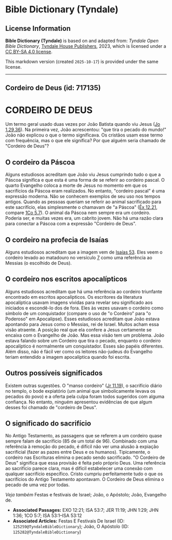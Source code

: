 # Bible Dictionary (Tyndale)

## License Information

**Bible Dictionary (Tyndale)** is based on and adapted from: _Tyndale Open Bible Dictionary_, [Tyndale House Publishers](https://tyndaleopenresources.com/), 2023, which is licensed under a [CC BY-SA 4.0 license](https://creativecommons.org/licenses/by-sa/4.0/legalcode.en).

This markdown version (created `2025-10-17`) is provided under the same license.



--------------------------------

## Cordeiro de Deus (id: 717135)

CORDEIRO DE DEUS
================

Um termo geral usado duas vezes por João Batista quando viu Jesus ([Jo 1\.29,36](https://ref.ly/John1:29,John1:36)). Na primeira vez, João acrescentou: "que tira o pecado do mundo!" João não explicou o que o termo significava. Os cristãos usam esse termo com frequência, mas o que ele significa? Por que alguém seria chamado de "Cordeiro de Deus"?

O cordeiro da Páscoa
--------------------

Alguns estudiosos acreditam que João viu Jesus cumprindo tudo o que a Páscoa significa e que esta é uma forma de se referir ao cordeiro pascal. O quarto Evangelho coloca a morte de Jesus no momento em que os sacrifícios da Páscoa eram realizados. No entanto, "cordeiro pascal" é uma expressão moderna. Não se conhecem exemplos de seu uso nos tempos antigos. Quando as pessoas queriam se referir ao animal sacrificado para este sacrifício, elas simplesmente o chamavam de "a Páscoa" ([Êx 12\.21](https://ref.ly/Exod12:21), compare [1Co 5\.7](https://ref.ly/1Cor5:7)). O animal da Páscoa nem sempre era um cordeiro. Poderia ser, e muitas vezes era, um cabrito jovem. Não há uma razão clara para conectar a Páscoa com a expressão "Cordeiro de Deus".

O cordeiro na profecia de Isaías
--------------------------------

Alguns estudiosos acreditam que a imagem vem de [Isaías 53](https://ref.ly/Isa53:1-Isa53:12). Eles veem o cordeiro levado ao matadouro no versículo [7](https://ref.ly/Isa53:7) como uma referência ao Messias (o escolhido de Deus).

O cordeiro nos escritos apocalípticos
-------------------------------------

Alguns estudiosos acreditam que há uma referência ao cordeiro triunfante encontrado em escritos apocalípticos. Os escritores da literatura apocalíptica usavam imagens vívidas para revelar seu significado aos iniciados e escondê\-lo dos de fora. Eles às vezes usavam o cordeiro como símbolo de um conquistador (compare o uso de "o Cordeiro" para "o Poderoso" em Apocalipse). Esses estudiosos acreditam que João estava apontando para Jesus como o Messias, rei de Israel. Muitos acham essa visão atraente. A posição real que ela confere a Jesus certamente se encaixa com o Evangelho de João. Mas essa visão tem um problema. João estava falando sobre um Cordeiro que tira o pecado, enquanto o cordeiro apocalíptico é normalmente um conquistador. Esses são papéis diferentes. Além disso, não é fácil ver como os leitores não\-judeus do Evangelho teriam entendido a imagem apocalíptica quando foi escrita.

Outros possíveis significados
-----------------------------

Existem outras sugestões. O "manso cordeiro" ([Jr 11\.19](https://ref.ly/Jer11:19)), o sacrifício diário no templo, o bode expiatório (um animal que simbolicamente levava os pecados do povo) e a oferta pela culpa foram todos sugeridos com alguma confiança. No entanto, ninguém apresentou evidências de que algum desses foi chamado de "cordeiro de Deus".

O significado do sacrifício
---------------------------

No Antigo Testamento, as passagens que se referem a um cordeiro quase sempre falam de sacrifício (85 de um total de 96\). Combinado com uma referência à remoção do pecado, é difícil não ver uma alusão à expiação sacrificial (fazer as pazes entre Deus e os humanos). Tipicamente, o cordeiro nas Escrituras elimina o pecado sendo sacrificado. "O Cordeiro de Deus" significa que essa provisão é feita pelo próprio Deus. Uma referência ao sacrifício parece clara, mas é difícil estabelecer uma conexão com qualquer sacrifício específico. Cristo cumpriu perfeitamente tudo o que os sacrifícios do Antigo Testamento apontavam. O Cordeiro de Deus elimina o pecado de uma vez por todas.

*Veja também* Festas e festivais de Israel; João, o Apóstolo; João, Evangelho de.

* **Associated Passages:** EXO 12:21; ISA 53:7; JER 11:19; JHN 1:29; JHN 1:36; 1CO 5:7; ISA 53:1–ISA 53:12
* **Associated Articles:** Festas E Festivais De Israel (ID: `125259@TyndaleBibleDictionary`); João, O Apóstolo (ID: `125282@TyndaleBibleDictionary`)

